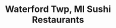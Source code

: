 ---
layout: city
title: Waterford Twp, MI Sushi Restaurants
permalink: /michigan/waterford-twp/
stateAbbr: MI
stateName: Michigan
cityName: Waterford Twp

---